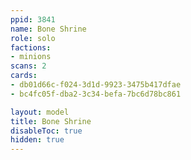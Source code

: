 ```yaml
---
ppid: 3841
name: Bone Shrine
role: solo
factions:
- minions
scans: 2
cards:
- db01d66c-f024-3d1d-9923-3475b417dfae
- bc4fc05f-dba2-3c34-befa-7bc6d78bc861

layout: model
title: Bone Shrine
disableToc: true
hidden: true
---
```

